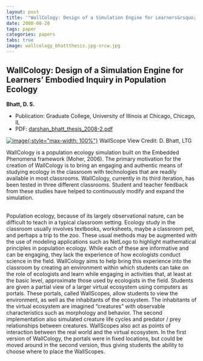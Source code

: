 ```yaml
---
layout: post
title: '"WallCology: Design of a Simulation Engine for Learners&rsquo; Embodied Inquiry in Population Ecology"'
date: 2008-08-28
tags: paper
categories: papers
tabs: true
image: wallcology_bhattthesis.jpg-srcw.jpg
---
```


## WallCology: Design of a Simulation Engine for Learners&rsquo; Embodied Inquiry in Population Ecology
**Bhatt, D. S.**
- Publication: Graduate College, University of Illinois at Chicago, Chicago, IL
- PDF: [darshan_bhatt_thesis_2008-2.pdf](/documents/darshan_bhatt_thesis_2008-2.pdf)


[![image](https://www.evl.uic.edu/output/originals/wallcology_bhattthesis.jpg-srcw.jpg){:style="max-width: 100%"}](https://www.evl.uic.edu/output/originals/wallcology_bhattthesis.jpg-srcw.jpg)
WallScope View
Credit: D. Bhatt, LTG

WallCology is a population ecology simulation built on the Embedded Phenomena framework (Moher, 2006). The primary motivation for the creation of WallCology is to bring an engaging and authentic means of studying ecology in the classroom with technologies that are readily available in most classrooms. WallCology, currently in its third iteration, has been tested in three different classrooms. Student and teacher feedback from these studies have helped to continuously modify and expand the simulation.<br><br>

Population ecology, because of its largely observational nature, can be difficult to teach in a typical classroom setting. Ecology study in the classroom usually involves textbooks, worksheets, maybe a classroom pet, and perhaps a trip to the zoo. These usual methods may be augmented with the use of modeling applications such as NetLogo to highlight mathematical principles in population ecology. While each of these are informative and can be engaging, they lack the experience of how ecologists conduct science in the field. WallCology aims to help bring this experience into the classroom by creating an environment within which students can take on the role of ecologists and learn while engaging in activities that, at least at the basic level, approximate those used by ecologists in the field. Students are given a partial view of a larger virtual ecosystem using computers as portals. These portals, called WallScopes, allow students to view the environment, as well as the inhabitants of the ecosystem. The inhabitants of the virtual ecosystem are imagined &ldquo;creatures&rdquo; with observable characteristics such as morphology and behavior. The second implementation also simulated creature life cycles and predator / prey relationships between creatures. WallScopes also act as points of interaction between the real world and the virtual ecosystem. In the first version of WallCology, the portals were in fixed locations, but could be moved around in the second version, thus giving students the ability to choose where to place the WallScopes.